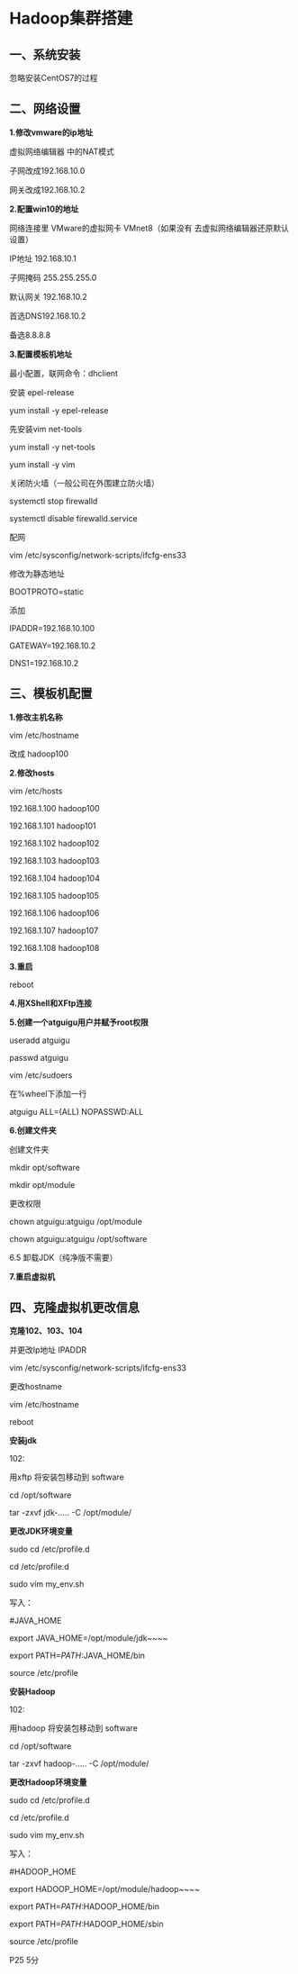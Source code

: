 # Hadoop集群搭建

## 一、系统安装

忽略安装CentOS7的过程



## 二、网络设置

**1.修改vmware的ip地址**

虚拟网络编辑器 中的NAT模式

子网改成192.168.10.0

网关改成192.168.10.2



**2.配置win10的地址**

网络连接里 VMware的虚拟网卡 VMnet8（如果没有 去虚拟网络编辑器还原默认设置）

IP地址 192.168.10.1

子网掩码 255.255.255.0

默认网关 192.168.10.2

首选DNS192.168.10.2

备选8.8.8.8



**3.配置模板机地址**

最小配置，联网命令：dhclient



安装 epel-release

yum install -y epel-release



先安装vim net-tools

yum install -y net-tools 

yum install -y vim



关闭防火墙（一般公司在外围建立防火墙）

systemctl stop firewalld

systemctl disable firewalld.service



配网

vim /etc/sysconfig/network-scripts/ifcfg-ens33

修改为静态地址

BOOTPROTO=static

添加

IPADDR=192.168.10.100

GATEWAY=192.168.10.2

DNS1=192.168.10.2



## 三、模板机配置

**1.修改主机名称**

vim /etc/hostname

改成 hadoop100



**2.修改hosts**

vim /etc/hosts

192.168.1.100 hadoop100

192.168.1.101 hadoop101

192.168.1.102 hadoop102

192.168.1.103 hadoop103

192.168.1.104 hadoop104

192.168.1.105 hadoop105

192.168.1.106 hadoop106

192.168.1.107 hadoop107

192.168.1.108 hadoop108



**3.重启**

reboot



**4.用XShell和XFtp连接**



**5.创建一个atguigu用户并赋予root权限**

useradd atguigu

passwd atguigu



vim /etc/sudoers

在%wheel下添加一行

atguigu	ALL=(ALL)	NOPASSWD:ALL



**6.创建文件夹**

创建文件夹

mkdir opt/software

mkdir opt/module

更改权限

chown atguigu:atguigu /opt/module

chown atguigu:atguigu /opt/software



6.5 卸载JDK（纯净版不需要）



**7.重启虚拟机**



## 四、克隆虚拟机更改信息

**克隆102、103、104**

并更改Ip地址 IPADDR 

vim /etc/sysconfig/network-scripts/ifcfg-ens33

更改hostname

vim /etc/hostname

reboot



**安装jdk**

102:

用xftp 将安装包移动到 software

cd /opt/software

tar -zxvf jdk-..... -C /opt/module/



**更改JDK环境变量**

sudo cd /etc/profile.d

cd /etc/profile.d

sudo vim my_env.sh

写入：

#JAVA_HOME

export JAVA_HOME=/opt/module/jdk~~~~

export PATH=$PATH:$JAVA_HOME/bin



source /etc/profile 



**安装Hadoop**

102:

用hadoop 将安装包移动到 software

cd /opt/software

tar -zxvf hadoop-..... -C /opt/module/



**更改Hadoop环境变量**

sudo cd /etc/profile.d

cd /etc/profile.d

sudo vim my_env.sh

写入：

#HADOOP_HOME

export HADOOP_HOME=/opt/module/hadoop~~~~

export PATH=$PATH:$HADOOP_HOME/bin

export PATH=$PATH:$HADOOP_HOME/sbin



source /etc/profile 



P25 5分